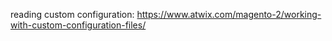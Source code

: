 



reading custom configuration: https://www.atwix.com/magento-2/working-with-custom-configuration-files/
